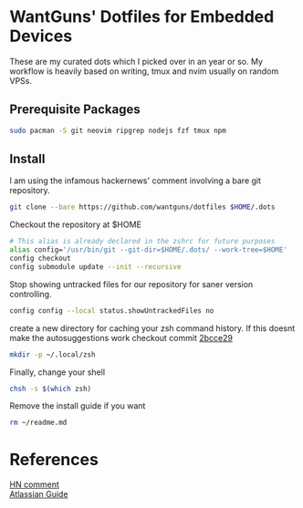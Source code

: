 # WantGuns' Dotfiles for Embedded Devices

These are my curated dots which I picked over in an year or so.
My workflow is heavily based on writing, tmux and nvim usually on random
VPSs.

## Prerequisite Packages

```sh
sudo pacman -S git neovim ripgrep nodejs fzf tmux npm
```

## Install

I am using the infamous hackernews' comment involving a bare git
repository.

```sh
git clone --bare https://github.com/wantguns/dotfiles $HOME/.dots
```

Checkout the repository at $HOME

```sh
# This alias is already declared in the zshrc for future purposes
alias config='/usr/bin/git --git-dir=$HOME/.dots/ --work-tree=$HOME'
config checkout
config submodule update --init --recursive
```

Stop showing untracked files for our repository for saner version
controlling.

```sh
config config --local status.showUntrackedFiles no
```

create a new directory for caching your zsh command history. If this
doesnt make the autosuggestions work checkout commit [2bcce29](https://github.com/WantGuns/dotfiles/commit/2bcce298b83a611ee108f563c7bc25867237b1d6)

```sh
mkdir -p ~/.local/zsh
```

Finally, change your shell

```sh
chsh -s $(which zsh)
```

Remove the install guide if you want
```sh
rm ~/readme.md
```

# References
[HN comment](https://news.ycombinator.com/item?id=11071754)  
[Atlassian Guide](https://www.atlassian.com/git/tutorials/dotfiles)
